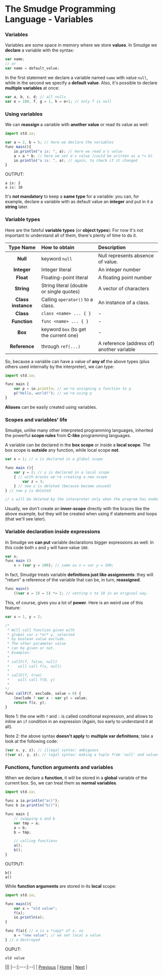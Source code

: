 # The Smudge Programming Language - Variables

### Variables
Variables are some space in memory where we store **values**.
In Smudge we **declare** a variable with the syntax:

```js
var name;
// or
var name = default_value;
```

In the first statement we declare a variable named `name` with value `null`,
while in the second we specify a **default value**.
Also, it's possible to declare **multiple variables** at once:

```js
var a, b, c, d; // all nulls
var e = 100, f, g = 1, h = e+1; // only f is null
```

### Using variables
We can **reassign** a variable with **another value** or read its value as well:

```js
import std.io;

var a = 2, b = 5; // here we declare the variables
func main(){
    io.println("a is: ", a); // here we read a's value
    a = a * b; // here we set a's value (could be written as a *= b)
    io.println("a is: ", a); // again, to check if it changed
}
```

OUTPUT:

```
a is: 2
a is: 10
```

It's **not mandatory** to keep a **same type** for a variable: you can, for example,
declare a variable with as default value an **integer** and put in it a **string** later.

### Variable types
Here are the fateful **variable types** (or **object types**):
For now it's not important to understand all of them, there's plenty of time to do it.

| Type Name | How to obtain | Description |
|:---------:|:--------------|:------------|
| **Null**  | keyword `null` | Null represents absence of value. |
| **Integer** | Integer literal | An integer number |
| **Float** | Floating-point literal | A floating point number |
| **String** | String literal (double or single quotes) | A vector of characters |
| **Class instance** | Calling `operator()` to a class. | An instance of a class. |  
| **Class** | `class <name> ... { }` | - |
| **Function** | `func <name> ... { }` | - |
| **Box** | keyword `box` (to get the current one) | - |
| **Reference** | through `ref(...)` | A reference (address of) another variable |

So, because a variable can have a value of **any of** the above types (plus others used internally by the interpreter), we can type:

```js
import std.io;

func main {
    var p = io.println; // we're assigning a function to p
    p("Hello, world!"); // we're using p
}
```

**Aliases** can be easily created using variables.

### Scopes and variables' life
Smudge, unlike many other interpreted programming languages, inherited the powerful
**scope rules** from **C-like** programming languages.

A variable can be declared in the **box scope** or inside a **local scope**.
The box scope is **outside** any function, while local scope **not**.
```js
var x = 1; // x is declared in a global scope

func main (){
    var y = 2; // y is declared in a local scope
    { // with braces we're creating a new scope
        var z = 3;
    } // now z is deleted (because become unused)
} // now y is deleted

// x will be deleted by the interpreter only when the program has ended.
```

Usually, we don't create an **inner-scope** directly with the braces like the above example,
but they will be created when using if statements and loops (that we'll see later).

### Variable declaration inside expressions
In Smudge we **can put** variable declarations bigger expressions as well:
In this code both `x` and `y` will have value `100`.

```js
var x;
func main ()
    x = (var y = 100); // same as x = var y = 100;
```

In fact, Smudge treats variable **definitions just like assignments**: they will "return" a reference of the variable that can be, in turn, **reassigned**.

```js
func main()
    ((var x = 3) = 5) *= 2; // setting x to 10 in an original way.
```

This, of course, gives you a lot of **power**.
Here is an weird use of this feature:

```js
var x = 1, y = 2;

/*
 * Will call function given with
 * global var x *or* y, selected
 * by boolean value exclude.
 * The other parameter value
 * can be given or not.
 * Examples:
 *
 * callF(f, false, null)
 *    will call f(x, null)
 *
 * callF(f, true)
 *    will call f(0, y)
 *
*/
func callF(f, exclude, value = 0) {
    (exclude ? var x : var y) = value;
    return f(x, y);
}
```

Note 1: the one with `?` and `:` is called conditional expression,
and allows to inline an `if` condition in an expression (Again, too early to understand it at all).

Note 2: the above syntax **doesn't apply** to **multiple var definitions**; take
a look at the following code:

```js
(var x, y, z); // illegal syntax: ambiguous
((var x), y, z); // legal syntax: making a tuple from 'null' and values of x and y
```

### Functions, function arguments and variables
When we declare a **function**, it will be stored in a **global** variable of the current box. So, we can treat them as **normal variables**.

```js
import std.io;

func a io.println("a()");
func b io.println("b()");

func main {
    // swapping a and b
    var tmp = a;
    a = b;
    b = tmp;

    // calling functions
    a();
    b();
}
```

OUTPUT:

```
b()
a()
```

While **function arguments** are stored in its **local** scope:

```js
import std.io;

func main(){
    var x = "old value";
    f(x);
    io.println(x);
}

func f(a){ // a is a *copy* of x, so
    a = "new value"; // we set local a value
} // a destroyed
```

OUPUT:
```
old value
```

|||
|--:|:---:|:--|
| [Previous](functions.md) | [Home](https://smudgelang.github.io/smudge/) | [Next](if-and-loops.md) |
